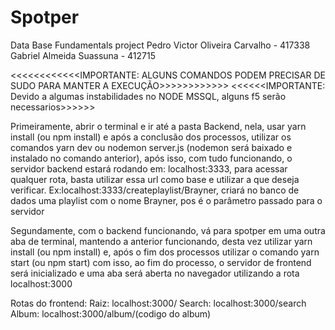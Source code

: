 # Spotper
Data Base Fundamentals project
Pedro Victor Oliveira Carvalho - 417338
Gabriel Almeida Suassuna - 412715

<<<<<<<<<<<<IMPORTANTE: ALGUNS COMANDOS PODEM PRECISAR DE SUDO PARA MANTER A EXECUÇÃO>>>>>>>>>>>>
<<<<<<IMPORTANTE: Devido a algumas instabilidades no NODE MSSQL, alguns f5 serão necessarios>>>>>>


Primeiramente, abrir o terminal e ir até a pasta Backend, nela,
usar yarn install (ou npm install) e após a conclusão dos processos,
utilizar os comandos yarn dev ou nodemon server.js (nodemon será baixado e instalado
no comando anterior), após isso, com tudo funcionando, o servidor backend estará rodando
em: localhost:3333, para acessar qualquer rota, basta utilizar essa url como base e utilizar
a que deseja verificar. Ex:localhost:3333/createplaylist/Brayner, criará no banco de dados uma
playlist com o nome Brayner, pos é o parâmetro passado para o servidor


Segundamente, com o backend funcionando, vá para spotper em uma outra aba de terminal, mantendo
a anterior funcionando, desta vez utilizar yarn install (ou npm install) e, após o fim dos processos
utilizar o comando yarn start (ou npm start) com isso, ao fim do processo, o servidor de frontend será
inicializado e uma aba será aberta no navegador utilizando a rota localhost:3000


Rotas do frontend: 
    Raiz: localhost:3000/
    Search: localhost:3000/search
    Album: localhost:3000/album/(codigo do album)